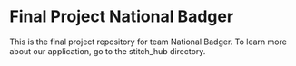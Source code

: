 # Final Project National Badger

This is the final project repository for team National Badger. To learn more about our application, go to the stitch_hub directory.
